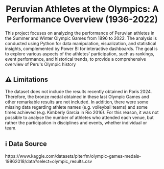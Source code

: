 <h1 align="center" id="title">Peruvian Athletes at the Olympics: A Performance Overview (1936-2022)</h1>

<p id="description">This project focuses on analyzing the performance of Peruvian athletes in the Summer and Winter Olympic Games from 1896 to 2022. The analysis is conducted using Python for data manipulation, visualization, and statistical insights, complemented by Power BI for interactive dashboards. The goal is to explore various aspects of the athletes' participation, such as rankings, event performance, and historical trends, to provide a comprehensive overview of Peru's Olympic history</p>
  
<h2>⚠️ Limitations</h2>

The dataset does not include the results recently obtained in Paris 2024. Therefore, the bronze medal obtained in these last Olympic Games and other remarkable results are not included. In addition, there were some missing data regarding athlete names (e.g. volleyball teams) and some times achieved (e.g. Kimberly Garcia in Rio 2016). For this reason, it was not possible to analyse the number of athletes who attended each venue, but rather the participation in disciplines and events, whether individual or team.

<h2>ℹ️ Data Source</h2>
https://www.kaggle.com/datasets/piterfm/olympic-games-medals-19862018/data?select=olympic_results.csv
